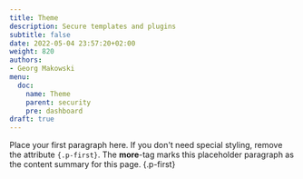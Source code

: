 ```yaml
---
title: Theme
description: Secure templates and plugins
subtitle: false
date: 2022-05-04 23:57:20+02:00
weight: 820
authors:
- Georg Makowski
menu:
  doc:
    name: Theme
    parent: security
    pre: dashboard
draft: true
---
```


Place your first paragraph here. If you don't need special styling, remove the attribute `{.p-first}`. The **more**-tag marks this placeholder paragraph as the content summary for this page.
{.p-first} <!--more-->
